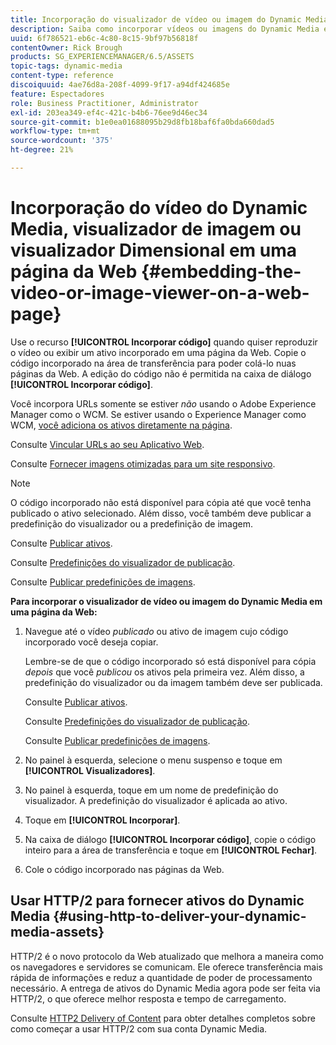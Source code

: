 ```yaml
---
title: Incorporação do visualizador de vídeo ou imagem do Dynamic Media em uma página da Web
description: Saiba como incorporar vídeos ou imagens do Dynamic Media em uma página da Web
uuid: 6f786521-eb6c-4c80-8c15-9bf97b56818f
contentOwner: Rick Brough
products: SG_EXPERIENCEMANAGER/6.5/ASSETS
topic-tags: dynamic-media
content-type: reference
discoiquuid: 4ae76d8a-208f-4099-9f17-a94df424685e
feature: Espectadores
role: Business Practitioner, Administrator
exl-id: 203ea349-ef4c-421c-b4b6-76ee9d46ec34
source-git-commit: b1e0ea01688095b29d8fb18baf6fa0bda660dad5
workflow-type: tm+mt
source-wordcount: '375'
ht-degree: 21%

---
```


# Incorporação do vídeo do Dynamic Media, visualizador de imagem ou visualizador Dimensional em uma página da Web {#embedding-the-video-or-image-viewer-on-a-web-page}

Use o recurso **[!UICONTROL Incorporar código]** quando quiser reproduzir o vídeo ou exibir um ativo incorporado em uma página da Web. Copie o código incorporado na área de transferência para poder colá-lo nuas páginas da Web. A edição do código não é permitida na caixa de diálogo **[!UICONTROL Incorporar código]**.

Você incorpora URLs somente se estiver *não* usando o Adobe Experience Manager como o WCM. Se estiver usando o Experience Manager como WCM, [você adiciona os ativos diretamente na página](adding-dynamic-media-assets-to-pages.md).

Consulte [Vincular URLs ao seu Aplicativo Web](linking-urls-to-yourwebapplication.md).

Consulte [Fornecer imagens otimizadas para um site responsivo](responsive-site.md).

>[!NOTE]
>
>O código incorporado não está disponível para cópia até que você tenha publicado o ativo selecionado. Além disso, você também deve publicar a predefinição do visualizador ou a predefinição de imagem.
>
>Consulte [Publicar ativos](publishing-dynamicmedia-assets.md).
>
>Consulte [Predefinições do visualizador de publicação](managing-viewer-presets.md#publishing-viewer-presets).
>
>Consulte [Publicar predefinições de imagens](managing-image-presets.md#publishing-image-presets).

**Para incorporar o visualizador de vídeo ou imagem do Dynamic Media em uma página da Web:**

1. Navegue até o vídeo *publicado* ou ativo de imagem cujo código incorporado você deseja copiar.

   Lembre-se de que o código incorporado só está disponível para cópia *depois* que você *publicou* os ativos pela primeira vez. Além disso, a predefinição do visualizador ou da imagem também deve ser publicada.

   Consulte [Publicar ativos](publishing-dynamicmedia-assets.md).

   Consulte [Predefinições do visualizador de publicação](managing-viewer-presets.md#publishing-viewer-presets).

   Consulte [Publicar predefinições de imagens](managing-image-presets.md#publishing-image-presets).

1. No painel à esquerda, selecione o menu suspenso e toque em **[!UICONTROL Visualizadores]**.
1. No painel à esquerda, toque em um nome de predefinição do visualizador. A predefinição do visualizador é aplicada ao ativo.
1. Toque em **[!UICONTROL Incorporar]**.
1. Na caixa de diálogo **[!UICONTROL Incorporar código]**, copie o código inteiro para a área de transferência e toque em **[!UICONTROL Fechar]**.
1. Cole o código incorporado nas páginas da Web.

## Usar HTTP/2 para fornecer ativos do Dynamic Media {#using-http-to-deliver-your-dynamic-media-assets}

HTTP/2 é o novo protocolo da Web atualizado que melhora a maneira como os navegadores e servidores se comunicam. Ele oferece transferência mais rápida de informações e reduz a quantidade de poder de processamento necessário. A entrega de ativos do Dynamic Media agora pode ser feita via HTTP/2, o que oferece melhor resposta e tempo de carregamento.

Consulte [HTTP2 Delivery of Content](http2.md) para obter detalhes completos sobre como começar a usar HTTP/2 com sua conta Dynamic Media.
